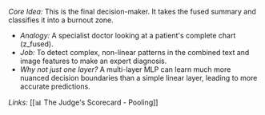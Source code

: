 
*Core Idea:* This is the final decision-maker. It takes the fused summary and classifies it into a burnout zone.

* *Analogy:* A specialist doctor looking at a patient's complete chart (z_fused).
* *Job:* To detect complex, non-linear patterns in the combined text and image features to make an expert diagnosis.
* *Why not just one layer?* A multi-layer MLP can learn much more nuanced decision boundaries than a simple linear layer, leading to more accurate predictions.

*Links:* [[📊 The Judge's Scorecard - Pooling]]